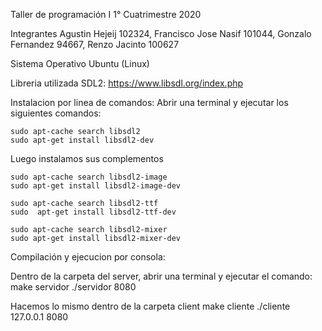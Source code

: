Taller de programación I
1° Cuatrimestre 2020


Integrantes
Agustin Hejeij 102324,
Francisco Jose Nasif 101044,
Gonzalo Fernandez 94667,
Renzo Jacinto 100627


Sistema Operativo
Ubuntu (Linux)


Libreria utilizada
SDL2: https://www.libsdl.org/index.php

Instalacion por linea de comandos:
Abrir una terminal y ejecutar los siguientes comandos:
	
	sudo apt-cache search libsdl2
	sudo apt-get install libsdl2-dev

Luego instalamos sus complementos

	sudo apt-cache search libsdl2-image
	sudo apt-get install libsdl2-image-dev

	sudo apt-cache search libsdl2-ttf
	sudo  apt-get install libsdl2-ttf-dev

	sudo apt-cache search libsdl2-mixer
	sudo apt-get install libsdl2-mixer-dev



Compilación y ejecucion por consola:

Dentro de la carpeta del server, abrir una terminal y ejecutar el comando:
	make servidor
	./servidor 8080 

Hacemos lo mismo dentro de la carpeta client
	make cliente
	./cliente 127.0.0.1 8080





